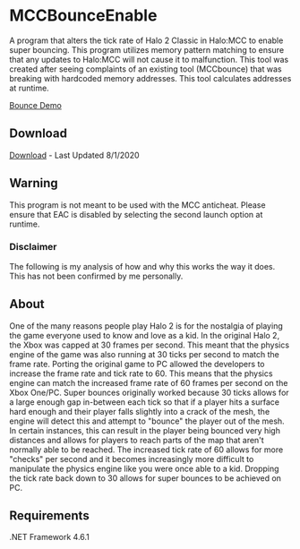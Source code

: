 # MCCBounceEnable
A program that alters the tick rate of Halo 2 Classic in Halo:MCC to enable super bouncing.
This program utilizes memory pattern matching to ensure that any updates to Halo:MCC will not cause it to malfunction.
This tool was created after seeing complaints of an existing tool (MCCbounce) that was breaking with hardcoded memory addresses.
This tool calculates addresses at runtime.

[Bounce Demo](https://gfycat.com/totaldarlingcirriped)

## Download
[Download](https://github.com/Daylonz/MCCBounceEnable/releases/) - Last Updated 8/1/2020

## Warning
This program is not meant to be used with the MCC anticheat. Please ensure that EAC is disabled by selecting the second launch option at runtime.

### Disclaimer
The following is my analysis of how and why this works the way it does. This has not been confirmed by me personally.
## About
One of the many reasons people play Halo 2 is for the nostalgia of playing the game everyone used to know and love as a kid. In the original Halo 2, the Xbox was capped at 30 frames per second. This meant that the physics engine of the game was also running at 30 ticks per second to match the frame rate. Porting the original game to PC allowed the developers to increase the frame rate and tick rate to 60. This means that the physics engine can match the increased frame rate of 60 frames per second on the Xbox One/PC. Super bounces originally worked because 30 ticks allows for a large enough gap in-between each tick so that if a player hits a surface hard enough and their player falls slightly into a crack of the mesh, the engine will detect this and attempt to "bounce" the player out of the mesh. In certain instances, this can result in the player being bounced very high distances and allows for players to reach parts of the map that aren't normally able to be reached. The increased tick rate of 60 allows for more "checks" per second and it becomes increasingly more difficult to manipulate the physics engine like you were once able to a kid. Dropping the tick rate back down to 30 allows for super bounces to be achieved on PC.

## Requirements
.NET Framework 4.6.1
